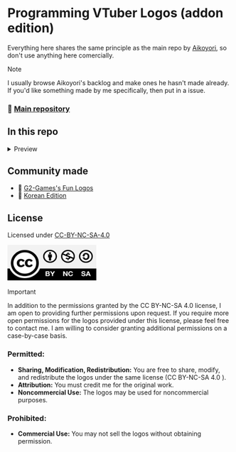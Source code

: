 # Programming VTuber Logos (addon edition)

Everything here shares the same principle as the main repo by [Aikoyori](https://github.com/Aikoyori), so don't use anything here comercially.

> [!NOTE]
> I usually browse Aikoyori's backlog and make ones he hasn't made already. If you'd like something made by me specifically, then put in a issue.

### 📕 [Main repository](https://github.com/Aikoyori/ProgrammingVTuberLogos)

## In this repo

<details>
  <summary>Preview</summary>

| Flat                                                     | Shadow                                                                       |
| -------------------------------------------------------- | ---------------------------------------------------------------------------- |
| ![Neovim Logo](/NeoVim/V2/NeoVimLogo.png "Neovim Logo")  | ![Neovim Logo Shadow](/NeoVim/V2/NeoVimLogoShadow.png "Neovim Logo Shadow")  |
|                       N/A                                | ![PaperMC Logo](/PaperMC/PaperMCLogo.png)                                    |
| ![HITSZOpenAuto Logo](/HITSZOpenAuto/HITSZOpenAuto.png)  | ![HITSZOpenAuto Logo](/HITSZOpenAuto/HITSZOpenAutoShadow.png)                |
| ![Nordvang logo](/NordvangFilms/Nordvang.png)            | ![Nordvang logo](/NordvangFilms/Nordvang-Shadow.png)                         |
| ![Determinant logo](/Determinant/Determinant.png)        | ![Determinant logo](/Determinant/Determinant-Shadow.png)                     |

</details>

## Community made

- 📗 [G2-Games's Fun Logos](https://github.com/G2-Games/fun-logos)
- 📔 [Korean Edition](https://github.com/lDMDiamondl/ProgrammingVTuberLogosKR/)

## License

Licensed under [CC-BY-NC-SA-4.0](https://creativecommons.org/licenses/by-nc-sa/4.0/deed.en)

<img src="CC-BY-NC-SA-4.0.jpg" width="200" height="80" alt="CC-BY-NC-SA-4.0">

> [!IMPORTANT]
> In addition to the permissions granted by the CC BY-NC-SA 4.0 license, I am open to providing further permissions upon request. If you require more open permissions for the logos provided under this license, please feel free to contact me. I am willing to consider granting additional permissions on a case-by-case basis.

### Permitted:

- **Sharing, Modification, Redistribution:** You are free to share, modify, and redistribute the logos under the same license (CC BY-NC-SA 4.0 ).
- **Attribution:** You must credit me for the original work.
- **Noncommercial Use:** The logos may be used for noncommercial purposes.

### Prohibited:

- **Commercial Use:** You may not sell the logos without obtaining permission.
